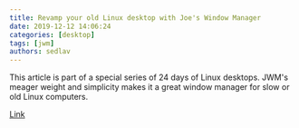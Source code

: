 ```yaml
---
title: Revamp your old Linux desktop with Joe's Window Manager 
date: 2019-12-12 14:06:24
categories: [desktop]
tags: [jwm]
authors: sedlav
---
```


This article is part of a special series of 24 days of Linux desktops. JWM's meager weight and simplicity makes it a great window manager for slow or old Linux computers.

[Link](https://opensource.com/article/19/12/joes-window-manager-linux-desktop)
